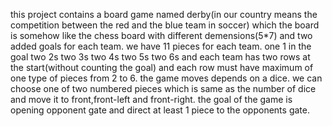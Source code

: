 this project contains a board game named derby(in our country means the competition between the red and the blue team in soccer) which
the board is somehow like the chess board with different demensions(5*7) and two added goals for each team.
we have 11 pieces for each team.
one 1 in the goal
two 2s
two 3s
two 4s
two 5s
two 6s
and each team has two rows at the start(without counting the goal)
and each row must have maximum of one type of pieces from 2 to 6.
the game moves depends on a dice.
we can choose one of two numbered pieces which is same as the number of dice and move it to front,front-left and front-right.
the goal of the game is opening opponent gate and direct at least 1 piece to the opponents gate.
